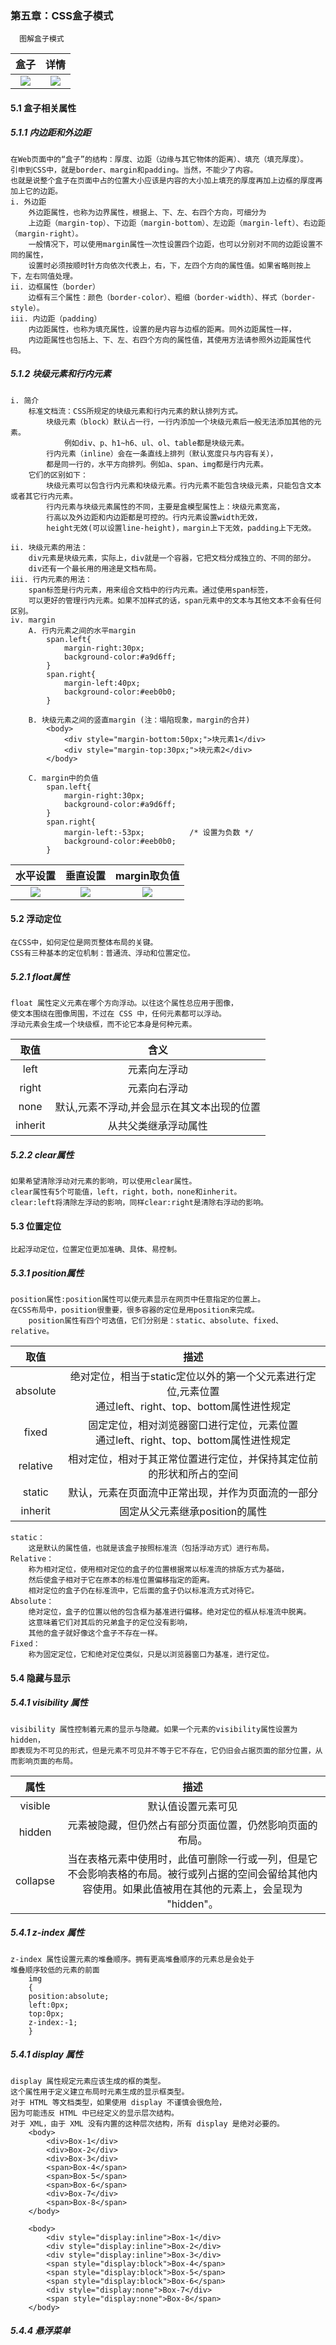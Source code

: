 ### 第五章：CSS盒子模式
      图解盒子模式
盒子        |  详情
:-----------------:|:-----------------:|
![](./doc/box.png) | ![](./doc/boxModel.png)

#### 5.1 盒子相关属性

##### 5.1.1 内边距和外边距
    在Web页面中的“盒子”的结构：厚度、边距（边缘与其它物体的距离）、填充（填充厚度）。
    引申到CSS中，就是border、margin和padding。当然，不能少了内容。
    也就是说整个盒子在页面中占的位置大小应该是内容的大小加上填充的厚度再加上边框的厚度再加上它的边距。
    i. 外边距
        外边距属性，也称为边界属性，根据上、下、左、右四个方向，可细分为
        上边距（margin-top）、下边距（margin-bottom）、左边距（margin-left）、右边距（margin-right）。
        一般情况下，可以使用margin属性一次性设置四个边距，也可以分别对不同的边距设置不同的属性，
        设置时必须按顺时针方向依次代表上，右，下，左四个方向的属性值。如果省略则按上下，左右同值处理。
    ii. 边框属性（border）
        边框有三个属性：颜色（border-color）、粗细（border-width）、样式（border-style）。
    iii. 内边距（padding）
        内边距属性，也称为填充属性，设置的是内容与边框的距离。同外边距属性一样，
        内边距属性也包括上、下、左、右四个方向的属性值，其使用方法请参照外边距属性代码。

##### 5.1.2 块级元素和行内元素
    i. 简介
        标准文档流：CSS所规定的块级元素和行内元素的默认排列方式。
            块级元素（block）默认占一行，一行内添加一个块级元素后一般无法添加其他的元素。
                例如div、p、h1~h6、ul、ol、table都是块级元素。
            行内元素（inline）会在一条直线上排列（默认宽度只与内容有关），
            都是同一行的，水平方向排列。例如a、span、img都是行内元素。
        它们的区别如下：
            块级元素可以包含行内元素和块级元素。行内元素不能包含块级元素，只能包含文本或者其它行内元素。
            行内元素与块级元素属性的不同，主要是盒模型属性上：块级元素宽高，
            行高以及外边距和内边距都是可控的。行内元素设置width无效，
            height无效(可以设置line-height)，margin上下无效，padding上下无效。
    
    ii. 块级元素的用法：
        div元素是块级元素，实际上，div就是一个容器，它把文档分成独立的、不同的部分。
        div还有一个最长用的用途是文档布局。
    iii. 行内元素的用法：
        span标签是行内元素，用来组合文档中的行内元素。通过使用span标签，
        可以更好的管理行内元素。如果不加样式的话，span元素中的文本与其他文本不会有任何区别。
    iv. margin
        A. 行内元素之间的水平margin 
            span.left{
                margin-right:30px;
                background-color:#a9d6ff;
            }
            span.right{
                margin-left:40px;
                background-color:#eeb0b0;
            }
        
        B. 块级元素之间的竖直margin (注：塌陷现象，margin的合并)
            <body>
                <div style="margin-bottom:50px;">块元素1</div>
                <div style="margin-top:30px;">块元素2</div>
            </body>
        
        C. margin中的负值	
            span.left{
                margin-right:30px;
                background-color:#a9d6ff;
            }
            span.right{
                margin-left:-53px;			/* 设置为负数 */
                background-color:#eeb0b0;
            }
水平设置|垂直设置|margin取负值
:-------------------:|:------------------------:|:------------------------:|
![](./doc/margin.png)|![](./doc/marginMerge.png)|![](./doc/marginvalue.png)

#### 5.2 浮动定位
    在CSS中，如何定位是网页整体布局的关键。
    CSS有三种基本的定位机制：普通流、浮动和位置定位。

##### 5.2.1 float属性
    float 属性定义元素在哪个方向浮动。以往这个属性总应用于图像，
    使文本围绕在图像周围，不过在 CSS 中，任何元素都可以浮动。
    浮动元素会生成一个块级框，而不论它本身是何种元素。
取值|含义
:-----:|:-----:|
left   | 元素向左浮动
right  | 元素向右浮动
none   | 默认,元素不浮动,并会显示在其文本出现的位置
inherit| 从共父类继承浮动属性

##### 5.2.2 clear属性
    如果希望清除浮动对元素的影响，可以使用clear属性。
    clear属性有5个可能值，left，right，both，none和inherit。
    clear:left将清除左浮动的影响，同样clear:right是清除右浮动的影响。

#### 5.3 位置定位
    比起浮动定位，位置定位更加准确、具体、易控制。

##### 5.3.1 position属性 
    position属性:position属性可以使元素显示在网页中任意指定的位置上。
    在CSS布局中，position很重要，很多容器的定位是用position来完成。
        position属性有四个可选值，它们分别是：static、absolute、fixed、relative。
取值        |     描述
:----------:|:---------:|
absolute    |	绝对定位，相当于static定位以外的第一个父元素进行定位,元素位置<br>通过left、right、top、bottom属性进性规定
fixed       |	固定定位，相对浏览器窗口进行定位，元素位置<br>通过left、right、top、bottom属性进性规定
relative    |	相对定位，相对于其正常位置进行定位，并保持其定位前的形状和所占的空间
static      |	默认，元素在页面流中正常出现，并作为页面流的一部分
inherit     |   固定从父元素继承position的属性

    static：
        这是默认的属性值，也就是该盒子按照标准流（包括浮动方式）进行布局。
    Relative：
        称为相对定位，使用相对定位的盒子的位置根据常以标准流的排版方式为基础，
        然后使盒子相对于它在原本的标准位置偏移指定的距离。
        相对定位的盒子仍在标准流中，它后面的盒子仍以标准流方式对待它。
    Absolute：
        绝对定位，盒子的位置以他的包含框为基准进行偏移。绝对定位的框从标准流中脱离。
        这意味着它们对其后的兄弟盒子的定位没有影响，
        其他的盒子就好像这个盒子不存在一样。
    Fixed：
        称为固定定位，它和绝对定位类似，只是以浏览器窗口为基准，进行定位。

#### 5.4 隐藏与显示
##### 5.4.1 visibility 属性
    visibility 属性控制着元素的显示与隐藏。如果一个元素的visibility属性设置为hidden，
    即表现为不可见的形式，但是元素不可见并不等于它不存在，它仍旧会占据页面的部分位置，从而影响页面的布局。
属性        |       描述
:----------:|:----------:|
visible     | 默认值设置元素可见
hidden      | 元素被隐藏，但仍然占有部分页面位置，仍然影响页面的布局。
collapse    | 当在表格元素中使用时，此值可删除一行或一列，但是它不会影响表格的布局。被行或列占据的空间会留给其他内容使用。如果此值被用在其他的元素上，会呈现为 "hidden"。

##### 5.4.1 z-index 属性
    z-index 属性设置元素的堆叠顺序。拥有更高堆叠顺序的元素总是会处于
    堆叠顺序较低的元素的前面
        img
        {
        position:absolute;
        left:0px;
        top:0px;
        z-index:-1;
        }
##### 5.4.1 display 属性
    display 属性规定元素应该生成的框的类型。
    这个属性用于定义建立布局时元素生成的显示框类型。
    对于 HTML 等文档类型，如果使用 display 不谨慎会很危险，
    因为可能违反 HTML 中已经定义的显示层次结构。
    对于 XML，由于 XML 没有内置的这种层次结构，所有 display 是绝对必要的。
        <body>
            <div>Box-1</div>
            <div>Box-2</div>
            <div>Box-3</div>
            <span>Box-4</span>
            <span>Box-5</span>
            <span>Box-6</span>
            <div>Box-7</div>
            <span>Box-8</span>
        </body>

        <body>
            <div style="display:inline">Box-1</div>
            <div style="display:inline">Box-2</div>
            <div style="display:inline">Box-3</div>
            <span style="display:block">Box-4</span>
            <span style="display:block">Box-5</span>
            <span style="display:block">Box-6</span>
            <div style="display:none">Box-7</div>
            <span style="display:none">Box-8</span>
        </body>
##### 5.4.4 悬浮菜单
